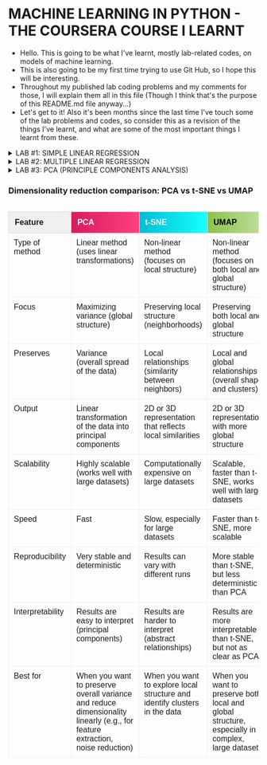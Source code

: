 ﻿# MACHINE LEARNING IN PYTHON - THE COURSERA COURSE I LEARNT

- Hello. This is going to be what I've learnt, mostly lab-related codes, on models of machine learning.
- This is also going to be my first time trying to use Git Hub, so I hope this will be interesting.
- Throughout my published lab coding problems and my comments for those, I will explain them all in this file (Though I think that's the purpose of this README.md file anyway...)
- Let's get to it! Also it's been months since the last time I've touch some of the lab problems and codes, so consider this as a revision of the things I've learnt, and what are some of the most important things I learnt from these.


<details>
<summary>LAB #1: SIMPLE LINEAR REGRESSION</summary>


- I think the name says it all. Given a dataset, you're trying to predict the target's value based on a certain feature. The feature should be the most correlated to the target as a result.
- Personally, this was the easiest lab problem compares to all of the remaining labs, and it make sense.

<details> <summary>
- There were a lot of new terms I had to learn: </summary>

1. read_csv: This is the bridge that helps datasets from the Internet to be used in our local machine.

2. hist: Making a histogram that can then be graphed into a barchart thanks to matplotlib.

3. scatter: A scatter plot that show points on an xy-graph, but this time is between two feature.

4. reshape: On the process of inserting the data on the LinearRegression(), the <fit> by default requires the  value to be at least a 2D array (n-observations, n-features). But because on this particular dataset the X is 1D, the reshape allows the X to turn 1D to 2D. Not sure if I'll ever be able to use it in real life though.
</details>

- Overall, the process of this lab problem is as follows:
Get the dataset --> Get it to our computer --> Preprocess the data --> Split into testing and training data --> Use the training data on the model --> Get the prediction data from the model ---> Compare it with the testing data to get our evaluation of the model.

- Everytime I come back to this lab problem, I can understand all the codes, but can't actually type them. I think that should be fine, since understanding what the code first should be prioritized. 

Summary:

Input: Dataset from the Internet

Output: A linear regression model that predict the target's value from a most correlated feature.

</details>

<details>
<summary>LAB #2: MULTIPLE LINEAR REGRESSION</summary>


- Still simple concept. It's like having more features to predict a target, that's all.
- The hard part for me on this lab was trying to understand what the code was doing. Compare to LAB #1, this one felt like an actual boss when I first encounter it.

<details> 
<summary> This time I'll try to explain the code through each process, one by one: </summary>

1. Dataset from Internet to our computer: The exact same.

2. Preprocess the data <Part 1>: Now for the model, the data needs to be numerical (and relevant, not it right now), so any redundant or features that won't be useful for the model must be transformed, or removed. Categories can be transformed into numerical by using certain ways, but for this lab, we would remove it. The next step is also a a part of preprocessing process: Finding the correlation between features and targets by making scatter plots.

3. Preprocess the data <Part 2>: This one is a bit hard initally for me cause of <iloc>, but then it makes sense eventually. X is the entire two columns' data, and y is the 3rd column. The reason this is <Part 2> is because we have to <Standardize> the data, not just removing redundant or categorical features. The formula behind this... is annoying to learn. Basically we would turn the data so that it would have <mean = 0> and <Standard Deviation = 1>. And then X' = (X-m)/S, I think. Consider that a hint...

4. Split into testing and training data

5. Train the data on the model: The model is still called LinearRegression(), just having more features than the last lab.

6. Get the coefficients and intercepts of the model's training. This is the <Standard> version, meaning that the values here are made from a standardized dataset.

7. <Optional> Get the coefficients and intercepts of the actual, unstandardized data <Task 12>. This is probably for when we need to describe the relationship between the actual features and targets. The values on the <standard> version won't work because the data was not the same with the original version. The whole formula thing is like <y = mx' + n>, but this time substitute it with <x' = (x=-m)/S>.

8. Plot the model: Involves plotting 3 values, which requires a 3D regression plane. Also plotting each feature with the target, so 2 simple linear regression plot as well.
</details>

- This one took FOREVER for me to get through. Not just the coding part (I could just copy from the lab), but because I had a hard time understanding the code. Also it was so long, 150+ lines of codes.

Summary:

Input: Dataset
Output: More linear regression between 2 features and 1 target. Note that this can go in many ways, now that we learn about multiple linear regression.

EX: We might literally use 5 features to predict 3 targets.

</details>


<details>
<summary> LAB #3: PCA (PRINCIPLE COMPONENTS ANALYSIS) </summary>


- Now we are getting to the interesting part. Reduce dimension algorithm.
- Imagine a dataset that is just a table. That is 2D. What if a 3D, 4D, 5D,...? How would we even begin to preprocess the data in the first place?
- This is where PCA comes in clutch. It reduces the dimensions of the data without losing much of the data's information, making the preprocessing stage much easier to deal with.

<details> <summary>Most of the instructions of how the code works is already in the code, so for this outline, I will try to explain how PCA works: </summary>

- Given a dataset, let's say that it's already been graphed, PCA will try to find a certain line that can capture the HIGHEST AMOUNT OF VARIANCE. This line is called the First Principal Component (PC1), and it represents the new axis that the points should be projected onto. We can visualize what the line looks like by observing the locations of the projected points (like the red 'X' markers on the graph).

- If we choose a PCA dimension of 2, we need a second line to be perfectly perpendicular (orthogonal) to the first line. This second line is the Second Principal Component (PC2).

- Together, the PC1 and PC2 axes form a new coordinate system that replaces the old axis (Feature 1 and Feature 2). The final, reduced dataset consists of the points' new coordinates on these PC axes.
</details>

- I hope that should be good to understand for later uses. Be honest, we're probably just gonna come back to this lab if we ever need to use this model again, and just copy the parts that we need... Or DO WE???
- There might be a chance that we will only use a single line of code to apply the entire PCA model...we'll get to that point eventually. 
- Anyway that is all for this lab. I'll start to explain what the code does in the actuall code file, and this outline is just going to explain the process or theory behind each model. 

Summary:

Input: Dataset with too many dimensions
Output: Dataset with less dimensions.

</details>


### Dimensionality reduction comparison: PCA vs t-SNE vs UMAP

<div style="overflow-x:auto;"> 
<table style="border-collapse:collapse; width:100%; max-width:100%; font-family:Arial,Helvetica,sans-serif;">
	<thead>
		<tr>
			<th style="text-align:left; padding:12px; background:#f0f0f0; border:1px solid #ddd;">Feature</th>
			<th style="text-align:left; padding:12px; background:linear-gradient(90deg,#d81b60,#ff4081); color:#fff; border:1px solid #ddd;">PCA</th>
			<th style="text-align:left; padding:12px; background:linear-gradient(90deg,#00bcd4,#18ffff); color:#fff; border:1px solid #ddd;">t-SNE</th>
			<th style="text-align:left; padding:12px; background:linear-gradient(90deg,#8bc34a,#c5e1a5); color:#000; border:1px solid #ddd;">UMAP</th>
		</tr>
	</thead>
	<tbody>
		<tr>
			<td style="padding:10px; border:1px solid #eee; vertical-align:top;">Type of method</td>
			<td style="padding:10px; border:1px solid #eee; vertical-align:top;">Linear method (uses linear transformations)</td>
			<td style="padding:10px; border:1px solid #eee; vertical-align:top;">Non-linear method (focuses on local structure)</td>
			<td style="padding:10px; border:1px solid #eee; vertical-align:top;">Non-linear method (focuses on both local and global structure)</td>
		</tr>
		<tr>
			<td style="padding:10px; border:1px solid #eee; vertical-align:top;">Focus</td>
			<td style="padding:10px; border:1px solid #eee; vertical-align:top;">Maximizing variance (global structure)</td>
			<td style="padding:10px; border:1px solid #eee; vertical-align:top;">Preserving local structure (neighborhoods)</td>
			<td style="padding:10px; border:1px solid #eee; vertical-align:top;">Preserving both local and global structure</td>
		</tr>
		<tr>
			<td style="padding:10px; border:1px solid #eee; vertical-align:top;">Preserves</td>
			<td style="padding:10px; border:1px solid #eee; vertical-align:top;">Variance (overall spread of the data)</td>
			<td style="padding:10px; border:1px solid #eee; vertical-align:top;">Local relationships (similarity between neighbors)</td>
			<td style="padding:10px; border:1px solid #eee; vertical-align:top;">Local and global relationships (overall shape and clusters)</td>
		</tr>
		<tr>
			<td style="padding:10px; border:1px solid #eee; vertical-align:top;">Output</td>
			<td style="padding:10px; border:1px solid #eee; vertical-align:top;">Linear transformation of the data into principal components</td>
			<td style="padding:10px; border:1px solid #eee; vertical-align:top;">2D or 3D representation that reflects local similarities</td>
			<td style="padding:10px; border:1px solid #eee; vertical-align:top;">2D or 3D representation with more global structure</td>
		</tr>
		<tr>
			<td style="padding:10px; border:1px solid #eee; vertical-align:top;">Scalability</td>
			<td style="padding:10px; border:1px solid #eee; vertical-align:top;">Highly scalable (works well with large datasets)</td>
			<td style="padding:10px; border:1px solid #eee; vertical-align:top;">Computationally expensive on large datasets</td>
			<td style="padding:10px; border:1px solid #eee; vertical-align:top;">Scalable, faster than t-SNE, works well with large datasets</td>
		</tr>
		<tr>
			<td style="padding:10px; border:1px solid #eee; vertical-align:top;">Speed</td>
			<td style="padding:10px; border:1px solid #eee; vertical-align:top;">Fast</td>
			<td style="padding:10px; border:1px solid #eee; vertical-align:top;">Slow, especially for large datasets</td>
			<td style="padding:10px; border:1px solid #eee; vertical-align:top;">Faster than t-SNE, more scalable</td>
		</tr>
		<tr>
			<td style="padding:10px; border:1px solid #eee; vertical-align:top;">Reproducibility</td>
			<td style="padding:10px; border:1px solid #eee; vertical-align:top;">Very stable and deterministic</td>
			<td style="padding:10px; border:1px solid #eee; vertical-align:top;">Results can vary with different runs</td>
			<td style="padding:10px; border:1px solid #eee; vertical-align:top;">More stable than t-SNE, but less deterministic than PCA</td>
		</tr>
		<tr>
			<td style="padding:10px; border:1px solid #eee; vertical-align:top;">Interpretability</td>
			<td style="padding:10px; border:1px solid #eee; vertical-align:top;">Results are easy to interpret (principal components)</td>
			<td style="padding:10px; border:1px solid #eee; vertical-align:top;">Results are harder to interpret (abstract relationships)</td>
			<td style="padding:10px; border:1px solid #eee; vertical-align:top;">Results are more interpretable than t-SNE, but not as clear as PCA</td>
		</tr>
		<tr>
			<td style="padding:10px; border:1px solid #eee; vertical-align:top;">Best for</td>
			<td style="padding:10px; border:1px solid #eee; vertical-align:top;">When you want to preserve overall variance and reduce dimensionality linearly (e.g., for feature extraction, noise reduction)</td>
			<td style="padding:10px; border:1px solid #eee; vertical-align:top;">When you want to explore local structure and identify clusters in the data</td>
			<td style="padding:10px; border:1px solid #eee; vertical-align:top;">When you want to preserve both local and global structure, especially in complex, large datasets</td>
		</tr>
	</tbody>
</table>
</div>

